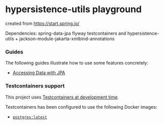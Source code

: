 # hypersistence-utils playground

created from https://start.spring.io/

Dependencies:
spring-data-jpa
flyway
testcontainers
and hypersistence-utils + jackson-module-jakarta-xmlbind-annotations

### Guides

The following guides illustrate how to use some features concretely:

* [Accessing Data with JPA](https://spring.io/guides/gs/accessing-data-jpa/)


### Testcontainers support

This project
uses [Testcontainers at development time](https://docs.spring.io/spring-boot/docs/3.2.1/reference/html/features.html#features.testing.testcontainers.at-development-time).

Testcontainers has been configured to use the following Docker images:

* [`postgres:latest`](https://hub.docker.com/_/postgres)


